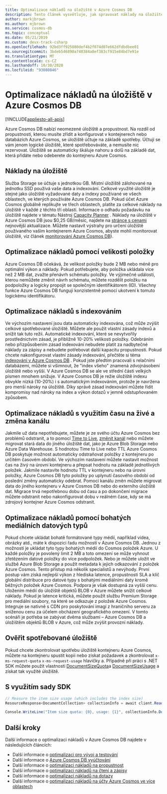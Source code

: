 ```yaml
---
title: Optimalizace nákladů na úložiště v Azure Cosmos DB
description: Tento článek vysvětluje, jak spravovat náklady na úložiště pro data uložená v Azure Cosmos DB
author: markjbrown
ms.author: mjbrown
ms.service: cosmos-db
ms.topic: conceptual
ms.date: 05/21/2019
ms.custom: devx-track-csharp
ms.openlocfilehash: 92bd3ff925080def4b2f074d07e662dfdbdbee01
ms.sourcegitcommit: 3bdeb546890a740384a8ef383cf915e84bd7e91e
ms.translationtype: MT
ms.contentlocale: cs-CZ
ms.lasthandoff: 10/30/2020
ms.locfileid: "93080846"
---
```

# <a name="optimize-storage-cost-in-azure-cosmos-db"></a>Optimalizace nákladů na úložiště v Azure Cosmos DB
[!INCLUDE[appliesto-all-apis](includes/appliesto-all-apis.md)]

Azure Cosmos DB nabízí neomezené úložiště a propustnost. Na rozdíl od propustnosti, kterou musíte zřídit a konfigurovat v kontejnerech nebo databázích Azure Cosmos, se úložiště účtuje na základě spotřeby. Účtují se vám jenom logické úložiště, které spotřebováváte, a nemusíte nic rezervovat. Úložiště se automaticky škáluje nahoru a dolů na základě dat, která přidáte nebo odeberete do kontejneru Azure Cosmos.

## <a name="storage-cost"></a>Náklady na úložiště

Služba Storage se účtuje s jednotkou GB. Místní úložiště zálohované na jednotku SSD používá vaše data a indexování. Celkové využité úložiště je stejné jako úložiště vyžadované daty a indexy používané ve všech oblastech, ve kterých používáte Azure Cosmos DB. Pokud účet Azure Cosmos globálně replikujte ve třech oblastech, platíte za celkové náklady na úložiště v každé z těchto tří oblastí. Informace o odhadu požadavku na úložiště najdete v tématu Nástroj [Capacity Planner](https://www.documentdb.com/capacityplanner) . Náklady na úložiště v Azure Cosmos DB jsou $0,25 GB/měsíc, najdete na [stránce s cenami](https://azure.microsoft.com/pricing/details/cosmos-db/) nejnovější aktualizace. Můžete nastavit výstrahy pro určení úložiště používaného vaším kontejnerem Azure Cosmos, abyste mohli monitorovat úložiště, viz článek [monitorování Azure Cosmos DB](./monitor-cosmos-db.md)).

## <a name="optimize-cost-with-item-size"></a>Optimalizace nákladů pomocí velikosti položky

Azure Cosmos DB očekává, že velikost položky bude 2 MB nebo méně pro optimální výkon a náklady. Pokud potřebujete, aby položka ukládala více než 2 MB dat, zvažte přenávrh schématu položky. Ve výjimečné události, kterou nemůžete změnit návrh schématu, můžete rozdělit položku na podpoložky a logicky propojit se společným identifikátorem (ID). Všechny funkce Azure Cosmos DB fungují konzistentně pomocí ukotvení k tomuto logickému identifikátoru.

## <a name="optimize-cost-with-indexing"></a>Optimalizace nákladů s indexováním

Ve výchozím nastavení jsou data automaticky indexována, což může zvýšit celkové spotřebované úložiště. Můžete ale použít vlastní zásady indexů a snížit tak tuto režii. Automatické indexování, které se nevytvořily prostřednictvím zásad, je přibližně 10-20% velikosti položky. Odebráním nebo přizpůsobením zásad indexování nebudete platit za nadbytečné náklady za zápisy a nebudete potřebovat další kapacitu propustnosti. Pokud chcete nakonfigurovat vlastní zásady indexování, přečtěte si téma [indexování v Azure Cosmos DB](index-policy.md) . Pokud jste předtím pracovali s relačními databázemi, můžete si všimnout, že "index všeho" znamená zdvojnásobení úložiště nebo vyšší. V Azure Cosmos DB se ale ve střední části velkých písmen mnohem snižuje. V Azure Cosmos DB je režie úložiště indexu obvykle nízká (10-20%) i s automatickým indexováním, protože je navržena pro menší nároky na úložiště. Díky správě zásad indexování můžete řídit kompromisy nad nároky na index a výkon dotazů v jemně odstupňovaném způsobem.

## <a name="optimize-cost-with-time-to-live-and-change-feed"></a>Optimalizace nákladů s využitím času na živé a změna kanálu

Jakmile už data nepotřebujete, můžete je ze svého účtu Azure Cosmos bez problémů odstranit, a to pomocí [Time to Live](time-to-live.md), [změnit kanál](change-feed.md) nebo můžete migrovat stará data do jiného úložiště dat, jako je Azure Blob Storage nebo Azure Data Warehouse. S hodnotou Time to Live nebo TTL Azure Cosmos DB poskytuje možnost automaticky odstraňovat položky z kontejneru po určitém časovém období. Ve výchozím nastavení můžete nastavit možnost čas na živý na úrovni kontejneru a přepsat hodnotu na základě jednotlivých položek. Jakmile nastavíte hodnotu TTL v kontejneru nebo na úrovni položky, Azure Cosmos DB tyto položky po uplynutí časového období od poslední změny automaticky odebrat. Pomocí kanálu změn můžete migrovat data do jiného kontejneru v Azure Cosmos DB nebo do externího úložiště dat. Migrace trvá nepotřebnou dobu od času a po dokončení migrace můžete odstranit nebo nakonfigurovat dobu v reálném čase, kdy se má zdrojový kontejner Azure Cosmos odstranit.

## <a name="optimize-cost-with-rich-media-data-types"></a>Optimalizace nákladů pomocí bohatých mediálních datových typů 

Pokud chcete ukládat bohatě formátované typy médií, například videa, obrázky atd., máte k dispozici řadu možností v Azure Cosmos DB. Jednou z možností je ukládat tyto typy bohatých médií do Cosmos položek Azure. U každé položky je povolený limit 2 MB a toto omezení se může vyhnout zřetězením datové položky do více podpoložek. Nebo je můžete uložit ve službě Azure Blob Storage a použít metadata k jejich odkazování z položek Azure Cosmos. Tento přístup má několik specialistů a nevýhody. První postup vám získá nejlepší výkon z hlediska latence, propustnosti SLA a klíč globální distribuce pro datové typy s bohatými mediálními daty kromě běžných položek Azure Cosmos. Podpora je však dostupná za vyšší cenu. Uložením médií do úložiště objektů BLOB v Azure můžete snížit celkové náklady. Pokud je latence kritická, můžete použít službu Premium Storage pro mediální soubory, na které se odkazuje z položek Azure Cosmos. Integruje se nativně s CDN pro poskytování imagí z hraničního serveru za sníženou cenu za účelem obcházení geografického omezení. V tomto scénáři je potřeba se zabývat dvěma službami – Azure Cosmos DB a úložištěm objektů BLOB v Azure, což může zvýšit provozní náklady. 

## <a name="check-storage-consumed"></a>Ověřit spotřebované úložiště

Pokud chcete zkontrolovat spotřebu úložiště kontejneru Azure Cosmos, můžete na kontejneru spustit kopii nebo získat požadavek a zkontrolovat `x-ms-request-quota` `x-ms-request-usage` hlavičky a. Případně při práci s .NET SDK můžete použít vlastnosti [DocumentSizeQuota](/previous-versions/azure/dn850325(v%3Dazure.100))a [DocumentSizeUsage](/previous-versions/azure/dn850324(v=azure.100)) a získat tak využité úložiště.

## <a name="using-sdk"></a>S využitím sady SDK

```csharp
// Measure the item size usage (which includes the index size)
ResourceResponse<DocumentCollection> collectionInfo = await client.ReadDocumentCollectionAsync(UriFactory.CreateDocumentCollectionUri("db", "coll"));   

Console.WriteLine("Item size quota: {0}, usage: {1}", collectionInfo.DocumentQuota, collectionInfo.DocumentUsage);
```

## <a name="next-steps"></a>Další kroky

Další informace o optimalizaci nákladů v Azure Cosmos DB najdete v následujících článcích:

* Další informace o [optimalizaci pro vývoj a testování](optimize-dev-test.md)
* Další informace o [Azure Cosmos DB vyúčtování](understand-your-bill.md)
* Další informace o [optimalizaci nákladů na propustnost](optimize-cost-throughput.md)
* Další informace o [optimalizaci nákladů na čtení a zápisy](optimize-cost-reads-writes.md)
* Další informace o [optimalizaci nákladů na dotazy](./optimize-cost-reads-writes.md)
* Další informace o [optimalizaci nákladů na účty Azure Cosmos ve více oblastech](optimize-cost-regions.md)
